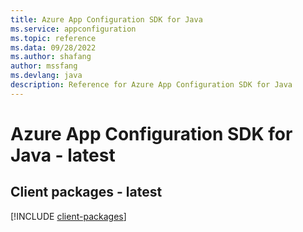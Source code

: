 ```yaml
---
title: Azure App Configuration SDK for Java
ms.service: appconfiguration
ms.topic: reference
ms.data: 09/28/2022
ms.author: shafang
author: mssfang
ms.devlang: java
description: Reference for Azure App Configuration SDK for Java
---
```

# Azure App Configuration SDK for Java - latest

## Client packages - latest
[!INCLUDE [client-packages](app-configuration-client-index.md)]